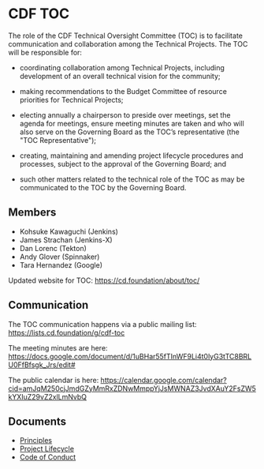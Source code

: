 # CDF TOC

The role of the CDF Technical Oversight Committee (TOC) is to facilitate communication and collaboration among the Technical Projects. The TOC will be responsible for:

- coordinating collaboration among Technical Projects, including development of an overall technical vision for the community;

- making recommendations to the Budget Committee of resource priorities for Technical Projects;

- electing annually a chairperson to preside over meetings, set the agenda for meetings, ensure meeting minutes are taken and who will also serve on the Governing Board as the TOC’s representative (the "TOC Representative");

- creating, maintaining and amending project lifecycle procedures and processes, subject to the approval of the Governing Board; and

- such other matters related to the technical role of the TOC as may be communicated to the TOC by the Governing Board.

## Members

* Kohsuke Kawaguchi (Jenkins)
* James Strachan (Jenkins-X)
* Dan Lorenc (Tekton)
* Andy Glover (Spinnaker)
* Tara Hernandez (Google)

Updated website for TOC: https://cd.foundation/about/toc/

## Communication

The TOC communication happens via a public mailing list: https://lists.cd.foundation/g/cdf-toc

The meeting minutes are here: https://docs.google.com/document/d/1uBHar55fTInWF9Li4t0lyG3tTC8BRLU0FfBfsgk_Jrs/edit#

The public calendar is here: https://calendar.google.com/calendar?cid=amJqM250cjJmdGZyMmRxZDNwMmppYjJsMWNAZ3JvdXAuY2FsZW5kYXIuZ29vZ2xlLmNvbQ

## Documents
* [Principles](PRINCIPLES.md)
* [Project Lifecycle](PROJECT_LIFECYCLE.md)
* [Code of Conduct](CODE_OF_CONDUCT.md)
